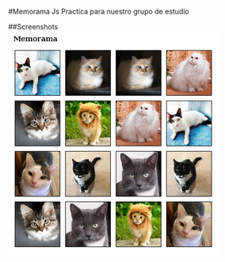 #Memorama Js
Practica para nuestro grupo de estudio

##Screenshots
![Screenshot](img/screenshot.png)